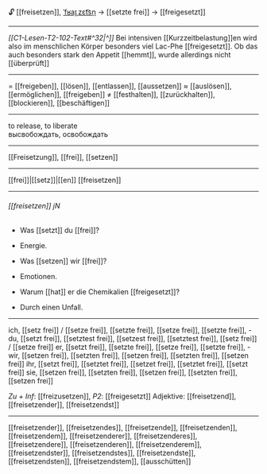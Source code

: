 🔓 [[freisetzen]], [ˈfʁaɪ̯ˌzɛt͡sn̩](https://youglish.com/pronounce/freisetzen/german) → [[setzte frei]] → [[freigesetzt]]

---
*[[C1-Lesen-T2-102-Text#^32|^]]* Bei intensiven [[Kurzzeitbelastung]]en wird also im menschlichen Körper besonders viel Lac-Phe [[freigesetzt]]. Ob das auch besonders stark den Appetit [[hemmt]], wurde allerdings nicht [[überprüft]]

---
= [[freigeben]], [[lösen]], [[entlassen]], [[aussetzen]]
≈ [[auslösen]], [[ermöglichen]], [[freigeben]]
≠ [[festhalten]], [[zurückhalten]], [[blockieren]], [[beschäftigen]]

---
to release, to liberate  
высвобождать, освобождать

---
[[Freisetzung]], [[frei]], [[setzen]]

---
[[frei]]|[[setz]]|[[en]]
[[freisetzen]]


---
###### [[freisetzen]] jN
- Was [[setzt]] du [[frei]]?
- Energie.

- Was [[setzen]] wir [[frei]]?
- Emotionen.

- Warum [[hat]] er die Chemikalien [[freigesetzt]]?
- Durch einen Unfall.

---
ich, [[setz frei]] / [[setze frei]], [[setzte frei]], [[setze frei]], [[setzte frei]], -
du, [[setzt frei]], [[setztest frei]], [[setzest frei]], [[setztest frei]], [[setz frei]] / [[setze frei]]
er, [[setzt frei]], [[setzte frei]], [[setze frei]], [[setzte frei]], -
wir, [[setzen frei]], [[setzten frei]], [[setzen frei]], [[setzten frei]], [[setzen frei]]
ihr, [[setzt frei]], [[setztet frei]], [[setzet frei]], [[setztet frei]], [[setzt frei]]
sie, [[setzen frei]], [[setzten frei]], [[setzen frei]], [[setzten frei]], [[setzen frei]]

*Zu + Inf*: [[freizusetzen]], *P2*: [[freigesetzt]]
Adjektive: [[freisetzend]], [[freisetzender]], [[freisetzendst]]

---
[[freisetzender]], [[freisetzendes]], [[freisetzende]], [[freisetzenden]], [[freisetzendem]], [[freisetzenderer]], [[freisetzenderes]], [[freisetzendere]], [[freisetzenderen]], [[freisetzenderem]], [[freisetzendster]], [[freisetzendstes]], [[freisetzendste]], [[freisetzendsten]], [[freisetzendstem]], [[ausschütten]]